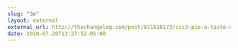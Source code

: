 ```yaml
---
slug: "3e"
layout: external
external_url: http://thechangelog.com/post/871618173/css3-pie-a-taste-of-web-2-0-for-internet-explorer
date: 2010-07-28T13:27:52-05:00
---
```

